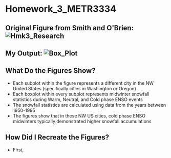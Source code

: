 # Homework_3_METR3334

## Original Figure from Smith and O'Brien: ![Hmk3_Research](https://user-images.githubusercontent.com/89486894/232625730-02b9c3ba-be68-49d9-b9bd-d29f005d039f.png)

## My Output: ![Box_Plot](https://user-images.githubusercontent.com/89486894/232625480-c3065039-4995-49c0-94bf-1b7bba777cb8.png)

## What Do the Figures Show?
* Each subplot within the figure represents a different city in the NW United States (specifically cities in Washington or Oregon)
* Each boxplot within every subplot represents midwinter snowfall statistics during Warm, Neutral, and Cold phase ENSO events
* The snowfall statistics are calculated using data from the years between 1950-1995
* The figures show that in these NW US cities, cold phase ENSO midwinters typically demonstrated higher snowfall accumulations

## How Did I Recreate the Figures?
* First,
